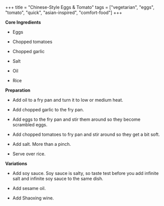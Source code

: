 +++
title = "Chinese-Style Eggs & Tomato"
tags = ["vegetarian", "eggs", "tomato", "quick", "asian-inspired", "comfort-food"]
+++

**Core Ingredients**
- Eggs

- Chopped tomatoes

- Chopped garlic

- Salt

- Oil

- Rice

**Preparation**
- Add oil to a fry pan and turn it to low or medium heat.

- Add chopped garlic to the fry pan.

- Add eggs to the fry pan and stir them around so they become scrambled
eggs.

- Add chopped tomatoes to fry pan and stir around so they get a bit soft.

- Add salt. More than a pinch.

- Serve over rice.

**Variations**
- Add soy sauce. Soy sauce is salty, so taste test before you add infinite salt
and infinite soy sauce to the same dish.

- Add sesame oil.

- Add Shaoxing wine.
